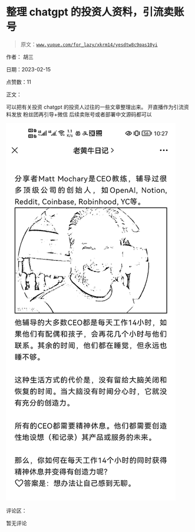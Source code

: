 # 整理 chatgpt 的投资人资料，引流卖账号

> 原文：[`www.yuque.com/for_lazy/xkrm14/yesdtw8c9qas10yi`](https://www.yuque.com/for_lazy/xkrm14/yesdtw8c9qas10yi)

作者： 胡三

日期：2023-02-15

点赞数：11

正文：

可以把有关投资 chatgpt 的投资人过往的一些文章整理出来。 开直播作为引流资料发放 粉丝团再引导+微信 后续卖账号或者部署中文源码都可以

![](img/89a58b0e9ebc048fa48144b239624357.png)

评论区：

暂无评论



